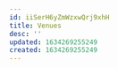 ```yaml
---
id: iiSerH6yZmWzxwQrj9xhH
title: Venues
desc: ''
updated: 1634269255249
created: 1634269255249
---
```



